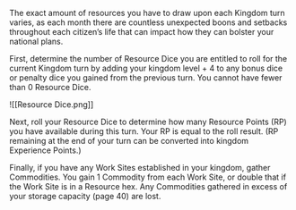 The exact amount of resources you have to draw upon each Kingdom turn varies, as each month there are countless unexpected boons and setbacks throughout each citizen’s life that can impact how they can bolster your national plans.

First, determine the number of Resource Dice you are entitled to roll for the current Kingdom turn by adding your kingdom level + 4 to any bonus dice or penalty dice you gained from the previous turn. You cannot have fewer than 0 Resource Dice.

![[Resource Dice.png]]

Next, roll your Resource Dice to determine how many Resource Points (RP) you have available during this turn. Your RP is equal to the roll result. (RP remaining at the end of your turn can be converted into kingdom Experience Points.)

Finally, if you have any Work Sites established in your kingdom, gather Commodities. You gain 1 Commodity from each Work Site, or double that if the Work Site is in a Resource hex. Any Commodities gathered in excess of your storage capacity (page 40) are lost.